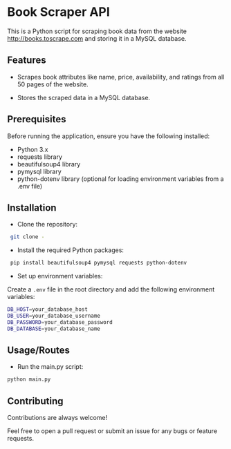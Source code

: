 
# Book Scraper API

This is a Python script for scraping book data from the website http://books.toscrape.com and storing it in a MySQL database.


## Features

- Scrapes book attributes like name, price, availability, and ratings from all 50 pages of the website.

- Stores the scraped data in a MySQL database.


## Prerequisites

Before running the application, ensure you have the following installed:

- Python 3.x
- requests library
- beautifulsoup4 library
- pymysql library
- python-dotenv library (optional for loading environment variables from a .env file)
## Installation

* Clone the repository:

```bash
 git clone -
```
* Install the required Python packages:
```bash
 pip install beautifulsoup4 pymysql requests python-dotenv
```
* Set up environment variables:

Create a `.env` file in the root directory and add the following environment variables:

```bash
DB_HOST=your_database_host
DB_USER=your_database_username
DB_PASSWORD=your_database_password
DB_DATABASE=your_database_name
```

## Usage/Routes

- Run the main.py script:

```bash
python main.py
```

## Contributing

Contributions are always welcome!

Feel free to open a pull request or submit an issue for any bugs or feature requests.

